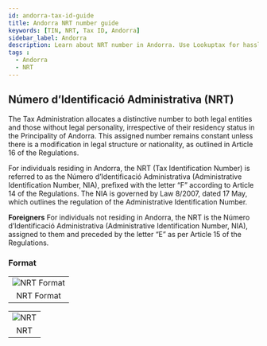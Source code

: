 ```yaml
---
id: andorra-tax-id-guide
title: Andorra NRT number guide
keywords: [TIN, NRT, Tax ID, Andorra]
sidebar_label: Andorra
description: Learn about NRT number in Andorra. Use Lookuptax for hassle-free tax id validation in Andorra and other 100+ countries
tags : 
  - Andorra
  - NRT
---
```


## Número d’Identificació Administrativa (NRT) 
The Tax Administration allocates a distinctive number to both legal entities and those without legal personality, irrespective of their residency status in the Principality of Andorra. This assigned number remains constant unless there is a modification in legal structure or nationality, as outlined in Article 16 of the Regulations.

For individuals residing in Andorra, the NRT (Tax Identification Number) is referred to as the Número d’Identificació Administrativa (Administrative Identification Number, NIA), prefixed with the letter “F” according to Article 14 of the Regulations. The NIA is governed by Law 8/2007, dated 17 May, which outlines the regulation of the Administrative Identification Number.

**Foreigners**
For individuals not residing in Andorra, the NRT is the Número d’Identificació Administrativa (Administrative Identification Number, NIA), assigned to them and preceded by the letter “E” as per Article 15 of the Regulations.

### Format
<table align="center" border="0px" border-color="#dedede"><tr><td>
  <img src="/docs/img/taxid/format_nrt.PNG" alt="NRT Format"/>
  </td></tr>
  <tr><td align="center">NRT Format</td></tr>
</table>


<table align="center" border="0px" border-color="#dedede"><tr><td>
  <img src="/docs/img/taxid/nrt.PNG" alt="NRT"/>
  </td></tr>
  <tr><td align="center">NRT</td></tr>
</table>
